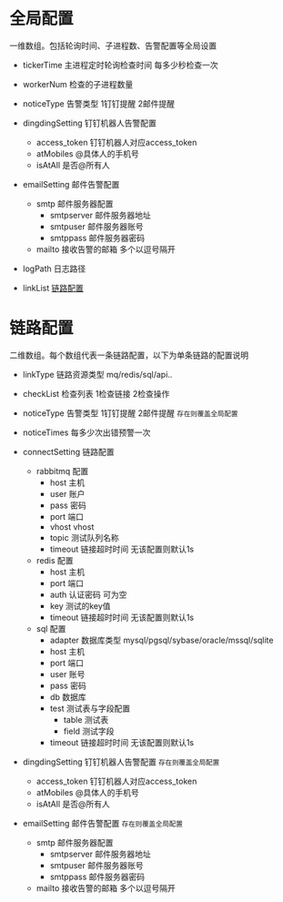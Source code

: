 # 全局配置

一维数组。包括轮询时间、子进程数、告警配置等全局设置

* tickerTime 主进程定时轮询检查时间 每多少秒检查一次
* workerNum  检查的子进程数量
* noticeType 告警类型 1钉钉提醒 2邮件提醒
* dingdingSetting   钉钉机器人告警配置
    + access_token 钉钉机器人对应access_token
    + atMobiles @具体人的手机号
    + isAtAll 是否@所有人 

* emailSetting 邮件告警配置
    * smtp 邮件服务器配置
        + smtpserver 邮件服务器地址
        + smtpuser 邮件服务器账号
        + smtppass 邮件服务器密码
    * mailto 接收告警的邮箱 多个以逗号隔开
* logPath 日志路径
* linkList [链路配置](https://github.com/kbigbus/swoole-link-monitor/blob/master/docs/config.md#%E9%93%BE%E8%B7%AF%E9%85%8D%E7%BD%AE)



# 链路配置

二维数组。每个数组代表一条链路配置，以下为单条链路的配置说明

* linkType 链路资源类型 mq/redis/sql/api..
* checkList 检查列表  1检查链接  2检查操作
* noticeType 告警类型 1钉钉提醒 2邮件提醒  `存在则覆盖全局配置`
* noticeTimes 每多少次出错预警一次
* connectSetting 链路配置
    * rabbitmq 配置
        + host 主机
        + user 账户
        + pass 密码
        + port 端口
        + vhost vhost
        + topic 测试队列名称
        + timeout 链接超时时间 无该配置则默认1s
    * redis 配置
        + host 主机
        + port 端口
        + auth 认证密码 可为空
        + key 测试的key值
        + timeout 链接超时时间 无该配置则默认1s
    * sql 配置
        + adapter 数据库类型  mysql/pgsql/sybase/oracle/mssql/sqlite
        + host 主机
        + port 端口
        + user 账号
        + pass 密码
        + db 数据库
        + test 测试表与字段配置
            + table 测试表
            + field 测试字段
        + timeout 链接超时时间 无该配置则默认1s

* dingdingSetting   钉钉机器人告警配置  `存在则覆盖全局配置`
    * access_token 钉钉机器人对应access_token
    * atMobiles @具体人的手机号
    * isAtAll 是否@所有人 

* emailSetting 邮件告警配置 `存在则覆盖全局配置`
    * smtp 邮件服务器配置
        + smtpserver 邮件服务器地址
        + smtpuser 邮件服务器账号
        + smtppass 邮件服务器密码
	* mailto 接收告警的邮箱 多个以逗号隔开 



